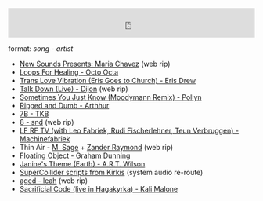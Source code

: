 <iframe width="100%" height="60" src="https://www.mixcloud.com/widget/iframe/?hide_cover=1&mini=1&light=1&feed=%2Fbelovedwtf%2Fbeloved-radio-dan-derks-61823%2F" frameborder="0" ></iframe>

format: *song - artist*

- [New Sounds Presents: Maria Chavez](https://www.youtube.com/watch?v=ruDZM-mrTpA) (web rip)
- [Loops For Healing - Octo Octa](https://octoocta.bandcamp.com/album/for-lovers)
- [Trans Love Vibration (Eris Goes to Church) - Eris Drew](https://naivetrax.bandcamp.com/album/eris-drew-octo-octa-devotion-ep)
- [Talk Down (Live) - Dijon](https://www.youtube.com/watch?v=d5NCuzksTVU) (web rip)
- [Sometimes You Just Know (Moodymann Remix) - Pollyn](https://pollyn.bandcamp.com/album/sometimes-you-just-know-remix-ep)
- [Ripped and Dumb - Arthhur](https://arthhur.bandcamp.com/album/occult-fractures)
- [7B - TKB](https://wheretonow.bandcamp.com/album/dream-nightclub)
- [8 - snd](https://boomkat.com/products/tender-love-776181fa-d08d-4546-bbc1-c68122aacfbd) (web rip)
- [LF RF TV (with Leo Fabriek, Rudi Fischerlehner, Teun Verbruggen) - Machinefabriek](https://machinefabriek.bandcamp.com/album/with-drums)
- Thin Air - [M. Sage](https://msage.bandcamp.com/album/paradise-crick) + [Zander Raymond](https://www.zanderraymond.com) (web rip)
- [Floating Object - Graham Dunning](https://grahamdunning.bandcamp.com/album/silo)
- [Janine's Theme (Earth) - A.R.T. Wilson](https://andras.bandcamp.com/album/overworld)
- [SuperCollider scripts from Kirkis](https://www.destiny-plus.com/code) (system audio re-route)
- [aged - leah](https://soundcloud.com/user-667665171/aged) (web rip)
- [Sacrificial Code (live in Hagakyrka) - Kali Malone](https://kalimalone.bandcamp.com/album/the-sacrificial-code)